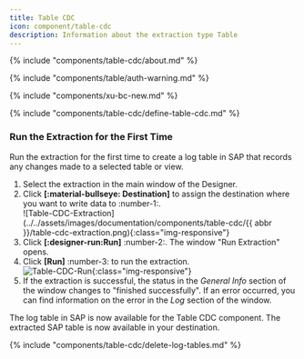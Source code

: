 ```yaml
---
title: Table CDC
icon: component/table-cdc
description: Information about the extraction type Table
---
```


{% include "components/table-cdc/about.md"  %}

{% include "components/table/auth-warning.md"  %}

{% include "components/xu-bc-new.md"  %}

{% include "components/table-cdc/define-table-cdc.md"  %}


### Run the Extraction for the First Time

Run the extraction for the first time to create a log table in SAP that records any changes made to a selected table or view.

1. Select the extraction in the main window of the Designer. 
2. Click **[:material-bullseye: Destination]** to assign the destination where you want to write data to :number-1:.<br> 
![Table-CDC-Extraction](../../assets/images/documentation/components/table-cdc/{{ abbr }}/table-cdc-extraction.png){:class="img-responsive"}
3. Click **[:designer-run:Run]** :number-2:. The window "Run Extraction" opens.
4. Click **[Run]** :number-3: to run the extraction.<br>
![Table-CDC-Run](../../assets/images/documentation/components/table-cdc/xu-table-cdc-run.png){:class="img-responsive"}
5. If the extraction is successful, the status in the *General Info* section of the window changes to "finished successfully".
If an error occurred, you can find information on the error in the *Log* section of the window.

The log table in SAP is now available for the Table CDC component.
The extracted SAP table is now available in your destination.

<!---
Depending on whether the option **[Extract table on first run]** in the Table CDC component was activated or not, the table contains either the original SAP table or is empty.
-->

{% include "components/table-cdc/delete-log-tables.md"  %}
